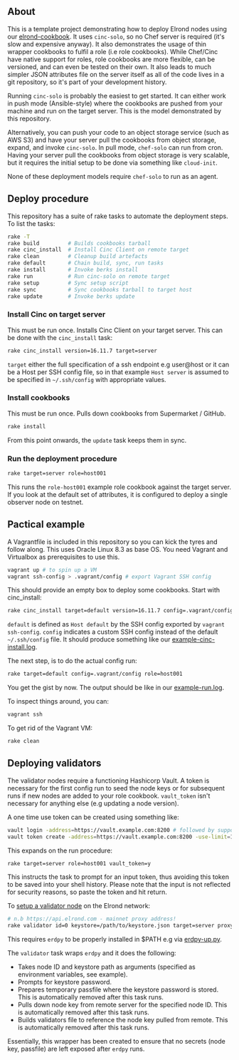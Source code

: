 ## About

This is a template project demonstrating how to deploy Elrond nodes using our [elrond-cookbook](https://github.com/mr-staker/elrond-cookbook). It uses `cinc-solo`, so no Chef server is required (it's slow and expensive anyway). It also demonstrates the usage of thin wrapper cookbooks to fulfil a role (i.e role cookbooks). While Chef/Cinc have native support for roles, role cookbooks are more flexible, can be versioned, and can even be tested on their own. It also leads to much simpler JSON attributes file on the server itself as all of the code lives in a git repository, so it's part of your development history.

Running `cinc-solo` is probably the easiest to get started. It can either work in push mode (Ansible-style) where the cookbooks are pushed from your machine and run on the target server. This is the model demonstrated by this repository.

Alternatively, you can push your code to an object storage service (such as AWS S3) and have your server pull the cookbooks from object storage, expand, and invoke `cinc-solo`. In pull mode, `chef-solo` can run from cron. Having your server pull the cookbooks from object storage is very scalable, but it requires the initial setup to be done via something like `cloud-init`.

None of these deployment models require `chef-solo` to run as an agent.

## Deploy procedure

This repository has a suite of rake tasks to automate the deployment steps. To list the tasks:

```bash
rake -T
rake build         # Builds cookbooks tarball
rake cinc_install  # Install Cinc Client on remote target
rake clean         # Cleanup build artefacts
rake default       # Chain build, sync, run tasks
rake install       # Invoke berks install
rake run           # Run cinc-solo on remote target
rake setup         # Sync setup script
rake sync          # Sync cookbooks tarball to target host
rake update        # Invoke berks update
```

### Install Cinc on target server

This must be run once. Installs Cinc Client on your target server. This can be done with the `cinc_install` task:

```bash
rake cinc_install version=16.11.7 target=server
```

`target` either the full specification of a ssh endpoint e.g user@host or it can be a Host per SSH config file, so in that example `Host server` is assumed to be specified in `~/.ssh/config` with appropriate values.

### Install cookbooks

This must be run once. Pulls down cookbooks from Supermarket / GitHub.

```bash
rake install
```

From this point onwards, the `update` task keeps them in sync.

### Run the deployment procedure

```bash
rake target=server role=host001
```

This runs the `role-host001` example role cookbook against the target server. If you look at the default set of attributes, it is configured to deploy a single observer node on testnet.

## Pactical example

A Vagrantfile is included in this repository so you can kick the tyres and follow along. This uses Oracle Linux 8.3 as base OS. You need Vagrant and Virtualbox as prerequisites to use this.

```bash
vagrant up # to spin up a VM
vagrant ssh-config > .vagrant/config # export Vagrant SSH config
```

This should provide an empty box to deploy some cookbooks. Start with cinc_install:

```bash
rake cinc_install target=default version=16.11.7 config=.vagrant/config
```

`default` is defined as `Host default` by the SSH config exported by `vagrant ssh-config`. `config` indicates a custom SSH config instead of the default `~/.ssh/config` file. It should produce something like our [example-cinc-install.log](/example-logs/example-cinc-install.log).

The next step, is to do the actual config run:

```bash
rake target=default config=.vagrant/config role=host001
```

You get the gist by now. The output should be like in our [example-run.log](/example-logs/example-run.log).

To inspect things around, you can:

```bash
vagrant ssh
```

To get rid of the Vagrant VM:

```bash
rake clean
```

## Deploying validators

The validator nodes require a functioning Hashicorp Vault. A token is necessary for the first config run to seed the node keys or for subsequent runs if new nodes are added to your role cookbook. `vault_token` isn't necessary for anything else (e.g updating a node version).

A one time use token can be created using something like:

```bash
vault login -address=https://vault.example.com:8200 # followed by supported auth method
vault token create -address=https://vault.example.com:8200 -use-limit=1
```

This expands on the run procedure:

```bash
rake target=server role=host001 vault_token=y
```

This instructs the task to prompt for an input token, thus avoiding this token to be saved into your shell history. Please note that the input is not reflected for security reasons, so paste the token and hit return.

To [setup a validator node](https://docs.elrond.com/validators/staking/staking/) on the Elrond network:

```bash
# n.b https://api.elrond.com - mainnet proxy address!
rake validator id=0 keystore=/path/to/keystore.json target=server proxy=https://api.elrond.com
```

This requires `erdpy` to be properly installed in $PATH e.g via [erdpy-up.py](https://docs.elrond.com/sdk-and-tools/erdpy/installing-erdpy/).

The `validator` task wraps `erdpy` and it does the following:

 * Takes node ID and keystore path as arguments (specified as environment variables, see example).
 * Prompts for keystore password.
 * Prepares temporary passfile where the keystore password is stored. This is automatically removed after this task runs.
 * Pulls down node key from remote server for the specified node ID. This is automatically removed after this task runs.
 * Builds validators file to reference the node key pulled from remote. This is automatically removed after this task runs.

Essentially, this wrapper has been created to ensure that no secrets (node key, passfile) are left exposed after `erdpy` runs.
